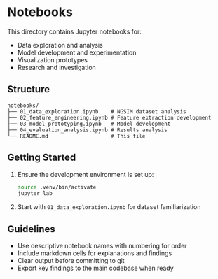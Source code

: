 # Notebooks

This directory contains Jupyter notebooks for:

- Data exploration and analysis
- Model development and experimentation
- Visualization prototypes
- Research and investigation

## Structure

```
notebooks/
├── 01_data_exploration.ipynb    # NGSIM dataset analysis
├── 02_feature_engineering.ipynb # Feature extraction development
├── 03_model_prototyping.ipynb   # Model development
├── 04_evaluation_analysis.ipynb # Results analysis
└── README.md                    # This file
```

## Getting Started

1. Ensure the development environment is set up:
   ```bash
   source .venv/bin/activate
   jupyter lab
   ```

2. Start with `01_data_exploration.ipynb` for dataset familiarization

## Guidelines

- Use descriptive notebook names with numbering for order
- Include markdown cells for explanations and findings
- Clear output before committing to git
- Export key findings to the main codebase when ready
